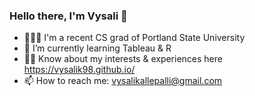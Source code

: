 ### Hello there, I'm Vysali 👋

<!--
**vysalik98/vysalik98** is a ✨ _special_ ✨ repository because its `README.md` (this file) appears on your GitHub profile.

Here are some ideas to get you started:

- 🔭 I’m currently working on ...
-->
- 🙇🏻‍♀️ I'm a recent CS grad of Portland State University
- 🌱 I’m currently learning Tableau & R
- 🤝🏼 Know about my interests & experiences here https://vysalik98.github.io/
- 📫 How to reach me: vysalikallepalli@gmail.com

